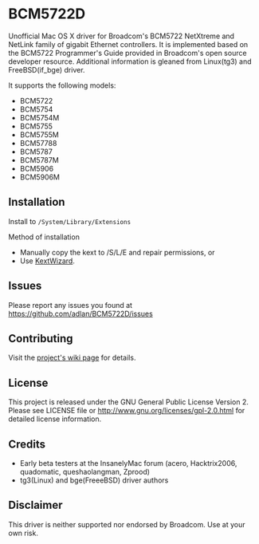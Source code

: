 BCM5722D
========

Unofficial Mac OS X driver for Broadcom's BCM5722 NetXtreme and NetLink
family of gigabit Ethernet controllers. It is implemented based on the
BCM5722 Programmer\'s Guide provided in Broadcom\'s open source developer
resource. Additional information is gleaned from Linux(tg3) and
FreeBSD(if\_bge) driver.

It supports the following models:

* BCM5722
* BCM5754
* BCM5754M
* BCM5755
* BCM5755M
* BCM57788
* BCM5787
* BCM5787M
* BCM5906
* BCM5906M

Installation
------------

Install to `/System/Library/Extensions`

Method of installation

* Manually copy the kext to /S/L/E and repair permissions, or
* Use [KextWizard](http://www.insanelymac.com/forum/index.php?showtopic=253395).

Issues
------

Please report any issues you found at <https://github.com/adlan/BCM5722D/issues>

Contributing
------------

Visit the [project\'s wiki page](https://github.com/adlan/BCM5722D/wiki)
for details.

License
-------

This project is released under the GNU General Public License Version 2. Please
see LICENSE file or <http://www.gnu.org/licenses/gpl-2.0.html> for detailed
license information.

Credits
-------

* Early beta testers at the InsanelyMac forum (acero, Hacktrix2006, quadomatic,
  queshaolangman, Zprood)
* tg3(Linux) and bge(FreeeBSD) driver authors

Disclaimer
----------

This driver is neither supported nor endorsed by Broadcom. Use at your own risk.
